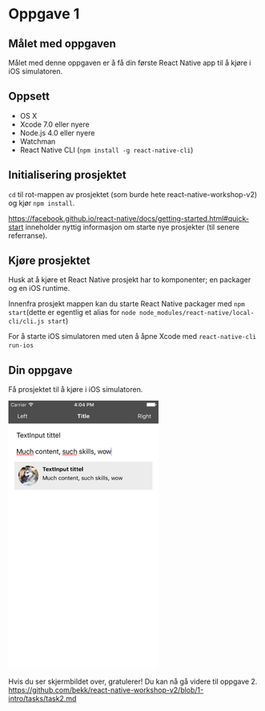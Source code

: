 # Oppgave 1

## Målet med oppgaven
Målet med denne oppgaven er å få din første React Native app til å kjøre i iOS simulatoren.

## Oppsett
- OS X
- Xcode 7.0 eller nyere
- Node.js 4.0 eller nyere
- Watchman
- React Native CLI (`npm install -g react-native-cli`)

## Initialisering prosjektet
`cd` til rot-mappen av prosjektet (som burde hete react-native-workshop-v2) og kjør `npm install`.

https://facebook.github.io/react-native/docs/getting-started.html#quick-start inneholder nyttig informasjon om starte nye prosjekter (til senere referranse).

## Kjøre prosjektet
Husk at å kjøre et React Native prosjekt har to komponenter; en packager og en iOS runtime.

Innenfra prosjekt mappen kan du starte React Native packager med `npm start`(dette er egentlig et alias for `node node_modules/react-native/local-cli/cli.js start`)

For å starte iOS simulatoren med uten å åpne Xcode med `react-native-cli run-ios`


## Din oppgave
Få prosjektet til å kjøre i iOS simulatoren.

<img src="../screenshots/screenshot_1.png" width="300">

Hvis du ser skjermbildet over, gratulerer! Du kan nå gå videre til oppgave 2.
https://github.com/bekk/react-native-workshop-v2/blob/1-intro/tasks/task2.md

